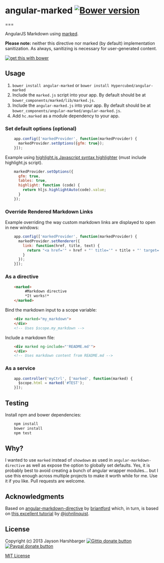 # angular-marked [![Bower version](https://badge.fury.io/bo/angular-marked.svg)](http://badge.fury.io/bo/angular-marked)
===

AngularJS Markdown using [marked](https://github.com/chjj/marked).

**Please note:** neither this directive nor marked (by default) implementation sanitization. As always, sanitizing is necessary for user-generated content.

[![get this with bower](http://benschwarz.github.io/bower-badges/badge@2x.png)](http://bower.io/ "get this with bower")

## Usage
1. `bower install angular-marked` or `bower install Hypercubed/angular-marked`
2. Include the `marked.js` script into your app.  By default should be at `bower_components/marked/lib/marked.js`.
3. Include the `angular-marked.js` into your app.  By default should be at `bower_components/angular-marked/angular-marked.js`.
4. Add `hc.marked` as a module dependency to your app.

### Set default options (optional)

```js
    app.config(['markedProvider', function(markedProvider) {
      markedProvider.setOptions({gfm: true});
    }]);
```

Example using [highlight.js Javascript syntax highlighter](http://highlightjs.org/) (must include highlight.js script).

```js
    markedProvider.setOptions({
      gfm: true,
      tables: true,
      highlight: function (code) {
        return hljs.highlightAuto(code).value;
      }
    });
```

### Override Rendered Markdown Links

Example overriding the way custom markdown links are displayed to open in new windows:

```js
    app.config(['markedProvider', function(markedProvider) {
      markedProvider.setRenderer({
        link: function(href, title, text) {
          return "<a href='" + href + "' title='" + title + "' target='_blank'>" + text + "</a>";
        }
      });
    }]);
```

### As a directive

```html
    <marked>
         #Markdown directive
         *It works!*  
    </marked>
```

Bind the markdown input to a scope variable:

```html
    <div marked="my_markdown">
    </div>
    <!-- Uses $scope.my_markdown -->
```

Include a markdown file:

```html
    <div marked ng-include="'README.md'">
    </div>
    <!-- Uses markdown content from README.md -->
```

### As a service

```js
    app.controller('myCtrl', ['marked', function(marked) {
      $scope.html = marked('#TEST');
    }]);
```

## Testing

Install npm and bower dependencies:

```bash
    npm install
    bower install
    npm test
```

## Why?

I wanted to use `marked` instead of `showdown` as used in `angular-markdown-directive` as well as expose the option to globally set defaults.  Yes, it is probably best to avoid creating a bunch of angular wrapper modules... but I use this enough across multiple projects to make it worth while for me.  Use it if you like.  Pull requests are welcome.

## Acknowledgments
Based on [angular-markdown-directive](https://github.com/btford/angular-markdown-directive) by [briantford](http://briantford.com/) which, in turn, is based on [this excellent tutorial](http://blog.angularjs.org/2012/05/custom-components-part-1.html) by [@johnlinquist](https://twitter.com/johnlindquist).

## License
Copyright (c) 2013 Jayson Harshbarger [![Gittip donate button](http://img.shields.io/gratipay/Hypercubed.svg)](https://www.gittip.com/hypercubed/ "Donate weekly to this project using Gittip")
[![Paypal donate button](http://img.shields.io/badge/paypal-donate-brightgreen.svg)](https://www.paypal.com/cgi-bin/webscr?cmd=_s-xclick&hosted_button_id=X7KYR6T9U2NHC "One time donation to this project using Paypal")

[MIT License](http://en.wikipedia.org/wiki/MIT_License)
